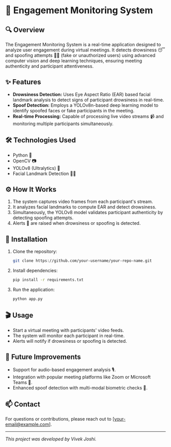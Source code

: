 # 🎯 Engagement Monitoring System

## 🔍 Overview
The Engagement Monitoring System is a real-time application designed to analyze user engagement during virtual meetings. It detects drowsiness 😴 and spoofing attempts 🕵️‍♂️ (fake or unauthorized users) using advanced computer vision and deep learning techniques, ensuring meeting authenticity and participant attentiveness.

## ✨ Features
- **Drowsiness Detection:** Uses Eye Aspect Ratio (EAR) based facial landmark analysis to detect signs of participant drowsiness in real-time.
- **Spoof Detection:** Employs a YOLOv8n-based deep learning model to identify spoofed faces or fake participants in the meeting.
- **Real-time Processing:** Capable of processing live video streams 📹 and monitoring multiple participants simultaneously.

## 🛠 Technologies Used
- Python 🐍
- OpenCV 📷
- YOLOv8 (Ultralytics) 🎯
- Facial Landmark Detection 🧑‍💻

## ⚙️ How It Works
1. The system captures video frames from each participant's stream.
2. It analyzes facial landmarks to compute EAR and detect drowsiness.
3. Simultaneously, the YOLOv8 model validates participant authenticity by detecting spoofing attempts.
4. Alerts 🚨 are raised when drowsiness or spoofing is detected.

## 🚀 Installation
1. Clone the repository:
    ```bash
    git clone https://github.com/your-username/your-repo-name.git
    ```
2. Install dependencies:
    ```bash
    pip install -r requirements.txt
    ```
3. Run the application:
    ```bash
    python app.py
    ```

## 🎬 Usage
- Start a virtual meeting with participants' video feeds.
- The system will monitor each participant in real-time.
- Alerts will notify if drowsiness or spoofing is detected.

## 🔮 Future Improvements
- Support for audio-based engagement analysis 🎙️.
- Integration with popular meeting platforms like Zoom or Microsoft Teams 🤝.
- Enhanced spoof detection with multi-modal biometric checks 🔐.

## 📫 Contact
For questions or contributions, please reach out to [your-email@example.com].

---

*This project was developed by Vivek Joshi.*

